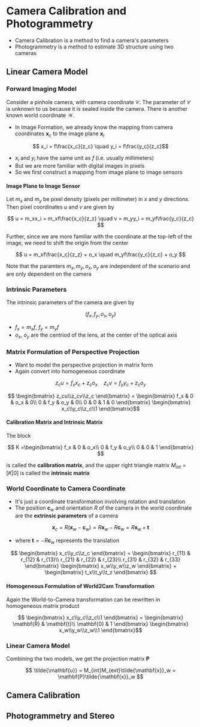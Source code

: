 # Camera Calibration and Photogrammetry

- Camera Calibration is a method to find a camera's parameters
- Photogrammetry is a method to estimate 3D structure using two cameras

## Linear Camera Model

### Forward Imaging Model

Consider a pinhole camera, with camera coordinate $\mathcal{C}$. The parameter of $\mathcal{C}$ is unknown to us because it is sealed inside the camera. There is another known world coordinate $\mathcal{W}$.

- In Image Formation, we already know the mapping from camera coordinates $\mathbf{x}_c$ to the image plane $\mathbf{x}_i$

$$ x_i = f\frac{x_c}{z_c} \quad y_i = f\frac{y_c}{z_c}$$

- $x_i$ and $y_i$ have the same unit as $f$ (i.e. usually millimeters)
- But we are more familiar with digital images in pixels
- So we first construct a mapping from image plane to image sensors

#### Image Plane to Image Sensor

Let $m_x$ and $m_y$ be pixel density (pixels per millimeter) in $x$ and $y$ directions. Then pixel coordinates $u$ and $v$ are given by

$$ u = m_xx_i = m_xf\frac{x_c}{z_z} \quad v = m_yy_i = m_yf\frac{y_c}{z_c} $$

Further, since we are more familiar with the coordinate at the top-left of the image, we need to shift the origin from the center

$$ u = m_xf\frac{x_c}{z_z} + o_x \quad m_yf\frac{y_c}{z_c} + o_y $$

Note that the paramters $m_x,m_y,o_x,o_y$ are independent of the scenario and are only dependent on the camera

### Intrinsic Parameters

The intrinsic parameters of the camera are given by

$$ (f_x,f_y,o_x,o_y) $$

- $f_x = m_xf$, $f_y = m_yf$
- $o_x$, $o_y$ are the centriod of the lens, at the center of the optical axis

### Matrix Formulation of Perspective Projection

- Want to model the perspective projection in matrix form
- Again convert into homogeneous coordinate

$$ z_cu = f_xx_c + z_c o_x \quad z_cv = f_yy_c + z_co_y $$

$$ \begin{bmatrix}
    z_cu\\z_cv\\z_c
\end{bmatrix} = \begin{bmatrix}
    f_x & 0 & o_x & 0\\
    0 & f_y & o_y & 0\\
    0 & 0 & 1 & 0
\end{bmatrix} \begin{bmatrix}
    x_c\\y_c\\z_c\\1
\end{bmatrix}$$

#### Calibration Matrix and Intrinsic Matrix

The block

$$ K =\begin{bmatrix}
    f_x & 0 & o_x\\
    0 & f_y & o_y\\
    0 & 0 & 1
\end{bmatrix} $$

is called the **calibration matrix**, and the upper right triangle matrix $M_{int} = [K | 0]$ is called the **intrinsic matrix**

### World Coordinate to Camera Coordinate

- It's just a coordinate transformation involving rotation and translation
- The position $\mathbf{c}_w$ and orientation $R$ of the camera in the world coordinate are the **extrinsic parameters** of a camera

$$ \mathbf{x}_c = R(\mathbf{x}_w - \mathbf{c}_w) = R\mathbf{x}_w - R\mathbf{c}_w = R\mathbf{x}_w + \mathbf{t} $$

- where $\mathbf{t} = -R\mathbf{c}_w$ represents the translation

$$ \begin{bmatrix}
    x_c\\y_c\\z_c
\end{bmatrix} = \begin{bmatrix}
    r_{11} & r_{12} & r_{13}\\
    r_{21} & r_{22} & r_{23}\\
    r_{31} & r_{32} & r_{33}
\end{bmatrix} \begin{bmatrix}
    x_w\\y_w\\z_w
\end{bmatrix} + \begin{bmatrix}
    t_x\\t_y\\t_z
\end{bmatrix} $$

#### Homogeneous Formulation of World2Cam Transformation

Again the World-to-Camera transformation can be rewritten in homogeneous matrix product

$$ \begin{bmatrix}
    x_c\\y_c\\z_c\\1
\end{bmatrix} = \begin{bmatrix}
    \mathbf{R} & \mathbf{t}\\
    \mathbf{0} & 1
\end{bmatrix} \begin{bmatrix}
    x_w\\y_w\\z_w\\1
\end{bmatrix}$$

### Linear Camera Model

Combining the two models, we get the projection matrix $\mathbf{P}$

$$ \tilde{\mathbf{u}} = M_{int}M_{ext}\tilde{\mathbf{x}}_w = \mathbf{P}\tilde{\mathbf{x}}_w $$

## Camera Calibration

## Photogrammetry and Stereo
